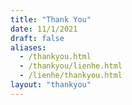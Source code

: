 ```yaml
---
title: "Thank You"
date: 11/1/2021
draft: false
aliases:
  - /thankyou.html
  - /thankyou/lienhe.html
  - /lienhe/thankyou.html
layout: "thankyou"
---
```

